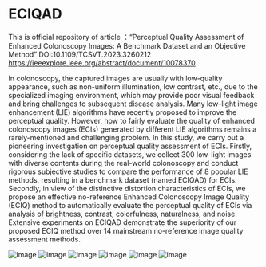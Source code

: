 # ECIQAD
This is official repository of article ：“Perceptual Quality Assessment of Enhanced Colonoscopy Images: A Benchmark Dataset and an Objective Method” DOI:10.1109/TCSVT.2023.3260212
https://ieeexplore.ieee.org/abstract/document/10078370

In colonoscopy, the captured images are usually with low-quality appearance, such as non-uniform illumination, low contrast, etc., due to the specialized imaging environment, which may provide poor visual feedback and bring challenges to subsequent disease analysis. Many low-light image enhancement (LIE) algorithms have recently proposed to improve the perceptual quality. However, how to fairly evaluate the quality of enhanced colonoscopy images (ECIs) generated by different LIE algorithms remains a rarely-mentioned and challenging problem. In this study, we carry out a pioneering investigation on perceptual quality assessment of ECIs. Firstly, considering the lack of specific datasets, we collect 300 low-light images with diverse contents during the real-world colonoscopy and conduct rigorous subjective studies to compare the performance of 8 popular LIE methods, resulting in a benchmark dataset (named ECIQAD) for ECIs. Secondly, in view of the distinctive distortion characteristics of ECIs, we propose an effective no-reference Enhanced Colonoscopy Image Quality (ECIQ) method to automatically evaluate the perceptual quality of ECIs via analysis of brightness, contrast, colorfulness, naturalness, and noise. Extensive experiments on ECIQAD demonstrate the superiority of our proposed ECIQ method over 14 mainstream no-reference image quality assessment methods.

![image](https://user-images.githubusercontent.com/72659127/232368226-ca6c329b-3b05-46fc-b553-378b54fc8886.png)
![image](https://user-images.githubusercontent.com/72659127/232368264-a1b8dc1e-5887-4c3d-8549-b66a9f5779d6.png)
![image](https://user-images.githubusercontent.com/72659127/232368277-da12c722-4866-40f3-9e7c-58a1130720df.png)
![image](https://user-images.githubusercontent.com/72659127/232368296-94db194b-0abe-45d6-9f32-e89996d2f142.png)
![image](https://user-images.githubusercontent.com/72659127/232368350-31387e9b-8b3e-4172-a4e6-0bb2e61298b7.png)
![image](https://user-images.githubusercontent.com/72659127/232368374-0e98e1e5-a128-446c-b7b6-e5e4a91ddd2d.png)

